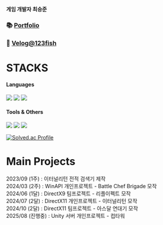 #### 게임 개발자 최승준

### 📚 [Portfolio](https://github.com/manmarru/Portfolio)  
### 📝 [Velog@123fish](https://velog.io/@123fish)

# STACKS
#### Languages
<img src="https://img.shields.io/badge/c++-00599C?style=for-the-badge&logo=c%2B%2B&logoColor=white"> <img src="https://img.shields.io/badge/python-3776AB?style=for-the-badge&logo=python&logoColor=white">
<img src="https://img.shields.io/badge/csharp-8977AC?style=for-the-badge&logo=c&logoColor=white">
#### Tools & Others
<img src="https://img.shields.io/badge/Unity-000000?style=for-the-badge&logo=unity&logoColor=white"> <img src="https://img.shields.io/badge/GitHub Desktop-6e40c9?style=for-the-badge&logo=github&logoColor=white"> <img src="https://img.shields.io/badge/Markdown-2b303a?style=for-the-badge&logo=markdown&logoColor=white">

   
[![Solved.ac Profile](http://mazassumnida.wtf/api/v2/generate_badge?boj=123fish)](https://solved.ac/123fish/)

# Main Projects
2023/09 (1주) : 이터널리턴 전적 검색기 제작  
2024/03 (2주) : WinAPI 개인프로젝트 - Battle Chef Brigade 모작  
2024/06 (1달) : DirectX9 팀프로젝트 - 리플이펙트 모작  
2024/07 (2달) : DirectX11 개인프로젝트 - 이터널리턴 모작  
2024/10 (2달) : DirectX11 팀프로젝트 - 아스달 연대기 모작  
2025/08 (진행중) : Unity 서버 개인프로젝트 - 컵타워  
